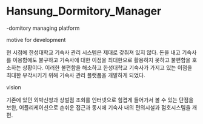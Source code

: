 # Hansung_Dormitory_Manager
-domitory managing platform


motive for development

현 시점에 한성대학교 기숙사 관리 시스템은 제대로 갖춰져 있지 않다.
돈을 내고 기숙사를 이용함에도 불구하고 기숙사에 대한 이점을 최대한으로 활용하지 못하고
불편함을 호소하는 상황이다. 이러한 불편함을 해소하고
한성대학교 기숙사가 가지고 있는 이점을 최대한 부각시키기 위해
기숙사 관리 플랫폼을 개발하게 되었다.

vision

기존에 있던 외박신청과 상벌점 조회를 인터넷으로 힘겹게 들어가서 볼 수 있는 단점을 보완,
어플리케이션으로 손쉬운 접근과 동시에 기숙사 내의 편의시설과 
점호시스템을 개편.
